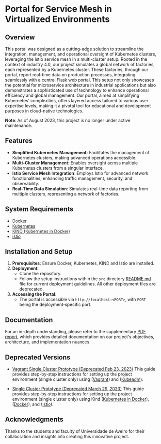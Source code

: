 # Portal for Service Mesh in Virtualized Environments

## Overview
This portal was designed as a cutting-edge solution to streamline the integration, management, and operational oversight of Kubernetes clusters, leveraging the Istio service mesh in a multi-cluster setup. Rooted in the context of industry 4.0, our project simulates a global network of factories, each represented by a Kubernetes cluster. These factories, through our portal, report real-time data on production processes, integrating seamlessly with a central Flask web portal. This setup not only showcases the potential for microservice architecture in industrial applications but also demonstrates a sophisticated use of technology to enhance operational efficiency and global management. Our portal, aimed at simplifying Kubernetes' complexities, offers layered access tailored to various user expertise levels, making it a pivotal tool for educational and development purposes in cloud-native technologies.

**Note**: As of August 2023, this project is no longer under active maintenance.

## Features
- **Simplified Kubernetes Management**: Facilitates the management of Kubernetes clusters, making advanced operations accessible.
- **Multi-Cluster Management**: Enables oversight across multiple Kubernetes clusters from a singular interface.
- **Istio Service Mesh Integration**: Employs Istio for advanced network functionalities, enhancing traffic management, security, and observability.
- **Real-Time Data Simulation**: Simulates real-time data reporting from multiple clusters, representing a network of factories.

## System Requirements
- [Docker](https://www.docker.com "Docker Homepage")
- [Kubernetes](https://kubernetes.io/ "Kubernetes Homepage")
- [KIND (Kubernetes in Docker)](https://kind.sigs.k8s.io "KIND Homepage")
- [Istio](https://istio.io "Istio Homepage")

## Installation and Setup
1. **Prerequisites**: Ensure Docker, Kubernetes, KIND and Istio are installed.
2. **Deployment**:
   - Clone the repository.
   - Follow the setup instructions within the `src` directory [README.md](../main/src/README.md) file for current deployment guidelines. All other deployment files are deprecated.
3. **Accessing the Portal**:
   - The portal is accessible via `http://localhost:<PORT>`, with `PORT` being the deployment-specific port.

## Documentation
For an in-depth understanding, please refer to the supplementary [PDF report](../main/Report.pdf), which provides detailed documentation on our project's objectives, architecture, and implementation nuances.

## Deprecated Versions
- [Vagrant Single Cluster Prototype (Deprecated Feb 23, 2023)](../main/deprecated-runs/vagrant-single-cluster-prototype/README.md)
This guide provides step-by-step instructions for setting up the project environment (single cluster only) using ([Vagrant](https://www.vagrantup.com "Vagrant Homepage")) and ([Kubeadm](https://kubernetes.io/docs/reference/setup-tools/kubeadm/ "Kubeadm Documentation")).

- [Single Cluster Prototype (Deprecated March 29, 2023)](../main/deprecated-runs/single-cluster-prototype/README.md)
This guide provides step-by-step instructions for setting up the project environment (single cluster only) using Kind ([Kubernetes in Docker](https://kind.sigs.k8s.io "KIND Homepage")), ([Docker](https://www.docker.com "Docker Homepage")), and ([Istio](https://istio.io "Istio Homepage")).

## Acknowledgments
Thanks to the students and faculty of Universidade de Aveiro for their collaboration and insights into creating this innovative project.

